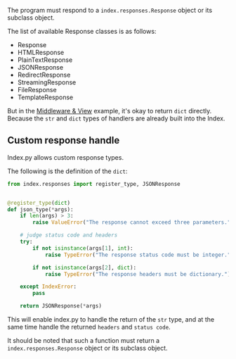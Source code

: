 The program must respond to a `index.responses.Response` object or its subclass object.

The list of available Response classes is as follows:

* Response
* HTMLResponse
* PlainTextResponse
* JSONResponse
* RedirectResponse
* StreamingResponse
* FileResponse
* TemplateResponse

But in the [Middleware & View](/view/) example, it's okay to return `dict` directly. Because the `str` and `dict` types of handlers are already built into the Index.

## Custom response handle

Index.py allows custom response types.

The following is the definition of the `dict`:

```python
from index.responses import register_type, JSONResponse


@register_type(dict)
def json_type(*args):
    if len(args) > 3:
        raise ValueError("The response cannot exceed three parameters.")

    # judge status code and headers
    try:
        if not isinstance(args[1], int):
            raise TypeError("The response status code must be integer.")

        if not isinstance(args[2], dict):
            raise TypeError("The response headers must be dictionary.")

    except IndexError:
        pass

    return JSONResponse(*args)

```

This will enable index.py to handle the return of the `str` type, and at the same time handle the returned `headers` and `status code`.

It should be noted that such a function must return a `index.responses.Response` object or its subclass object.

